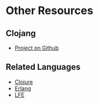 # Other Resources

## Clojang

* [Project on Github](http://github.com/oubiwann/clojang)

## Related Languages

* [Clojure](http://clojure.org/)
* [Erlang](http://erlang.org/)
* [LFE](http://github.com/rvirding/lfe)
